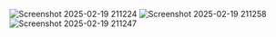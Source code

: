 ![Screenshot 2025-02-19 211224](https://github.com/user-attachments/assets/f75fedea-7c23-45d5-bf30-d808b803b94c)
![Screenshot 2025-02-19 211258](https://github.com/user-attachments/assets/81b70e72-5943-4194-8368-50ef109323d8)
![Screenshot 2025-02-19 211247](https://github.com/user-attachments/assets/afbcb81c-03a4-40e2-8975-cff6e1db3bca)
